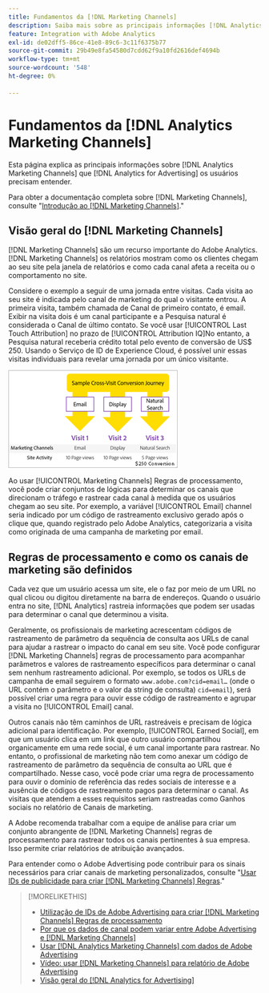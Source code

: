 ```yaml
---
title: Fundamentos da [!DNL Marketing Channels]
description: Saiba mais sobre as principais informações [!DNL Analytics Marketing Channels] que [!DNL Analytics for Advertising] os usuários devem entender.
feature: Integration with Adobe Analytics
exl-id: de02dff5-86ce-41e8-89c6-3c11f6375b77
source-git-commit: 29b49e8fa54580d7cdd62f9a10fd2616def4694b
workflow-type: tm+mt
source-wordcount: '548'
ht-degree: 0%

---
```


# Fundamentos da [!DNL Analytics Marketing Channels]

Esta página explica as principais informações sobre [!DNL Analytics Marketing Channels] que [!DNL Analytics for Advertising] os usuários precisam entender.

Para obter a documentação completa sobre [!DNL Marketing Channels], consulte &quot;[Introdução ao [!DNL Marketing Channels]](https://experienceleague.adobe.com/docs/analytics/components/marketing-channels/c-getting-started-mchannel.html).&quot;

## Visão geral do [!DNL Marketing Channels]

[!DNL Marketing Channels] são um recurso importante do Adobe Analytics. [!DNL Marketing Channels] os relatórios mostram como os clientes chegam ao seu site pela janela de relatórios e como cada canal afeta a receita ou o comportamento no site.

Considere o exemplo a seguir de uma jornada entre visitas. Cada visita ao seu site é indicada pelo canal de marketing do qual o visitante entrou. A primeira visita, também chamada de Canal de primeiro contato, é email. Exibir na visita dois é um canal participante e a Pesquisa natural é considerada o Canal de último contato. Se você usar [!UICONTROL Last Touch Attribution] no prazo de [!UICONTROL Attribution IQ]No entanto, a Pesquisa natural receberia crédito total pelo evento de conversão de US$ 250. Usando o Serviço de ID de Experience Cloud, é possível unir essas visitas individuais para revelar uma jornada por um único visitante.

![Exemplo de jornada de conversão entre visitas em Canais de marketing](/help/integrations/assets/a4adc-mc-sample-journey.png)

Ao usar [!UICONTROL Marketing Channels] Regras de processamento, você pode criar conjuntos de lógicas para determinar os canais que direcionam o tráfego e rastrear cada canal à medida que os usuários chegam ao seu site. Por exemplo, a variável [!UICONTROL Email] channel seria indicado por um código de rastreamento exclusivo gerado após o clique que, quando registrado pelo Adobe Analytics, categorizaria a visita como originada de uma campanha de marketing por email.

## Regras de processamento e como os canais de marketing são definidos

Cada vez que um usuário acessa um site, ele o faz por meio de um URL no qual clicou ou digitou diretamente na barra de endereços. Quando o usuário entra no site, [!DNL Analytics] rastreia informações que podem ser usadas para determinar o canal que determinou a visita.

Geralmente, os profissionais de marketing acrescentam códigos de rastreamento de parâmetro da sequência de consulta aos URLs de canal para ajudar a rastrear o impacto do canal em seu site. Você pode configurar [!DNL Marketing Channels] regras de processamento para acompanhar parâmetros e valores de rastreamento específicos para determinar o canal sem nenhum rastreamento adicional. Por exemplo, se todos os URLs de campanha de email seguirem o formato `www.adobe.com?cid=email…` (onde o URL contém o parâmetro e o valor da string de consulta) `cid=email`), será possível criar uma regra para ouvir esse código de rastreamento e agrupar a visita no [!UICONTROL Email] canal.

Outros canais não têm caminhos de URL rastreáveis e precisam de lógica adicional para identificação. Por exemplo, [!UICONTROL Earned Social], em que um usuário clica em um link que outro usuário compartilhou organicamente em uma rede social, é um canal importante para rastrear. No entanto, o profissional de marketing não tem como anexar um código de rastreamento de parâmetro da sequência de consulta ao URL que é compartilhado. Nesse caso, você pode criar uma regra de processamento para ouvir o domínio de referência das redes sociais de interesse e a ausência de códigos de rastreamento pagos para determinar o canal. As visitas que atendem a esses requisitos seriam rastreadas como Ganhos sociais no relatório de Canais de marketing.

A Adobe recomenda trabalhar com a equipe de análise para criar um conjunto abrangente de [!DNL Marketing Channels] regras de processamento para rastrear todos os canais pertinentes à sua empresa. Isso permite criar relatórios de atribuição avançados.

Para entender como o Adobe Advertising pode contribuir para os sinais necessários para criar canais de marketing personalizados, consulte &quot;[Usar IDs de publicidade para criar [!DNL Marketing Channels] Regras](mc-ids.md).&quot;

>[!MORELIKETHIS]
>
>* [Utilização de IDs de Adobe Advertising para criar [!DNL Marketing Channels] Regras de processamento](mc-ids.md)
>* [Por que os dados de canal podem variar entre Adobe Advertising e [!DNL Marketing Channels]](mc-data-variances.md)
>* [Usar [!DNL Analytics Marketing Channels] com dados de Adobe Advertising](mc-ac-data.md)
>* [Vídeo: usar [!DNL Marketing Channels] para relatório de Adobe Advertising](https://experienceleague.adobe.com/docs/advertising-learn/tutorials/analytics/analytics-reporting-a4adc.html)
>* [Visão geral do [!DNL Analytics for Advertising]](/help/integrations/analytics/overview.md)
